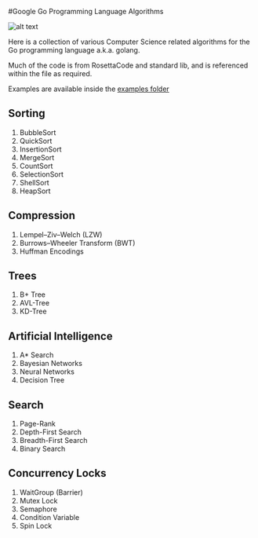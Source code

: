 #Google Go Programming Language Algorithms

![alt text](https://golang.org/doc/gopher/appenginegophercolor.jpg "golang Gopher")

Here is a collection of various Computer Science related algorithms for the Go programming language a.k.a. golang.

Much of the code is from RosettaCode and standard lib, and is referenced within the file as required.

Examples are available inside the [examples folder](https://github.com/gophergala/go-algos/tree/master/examples)



## Sorting
1. BubbleSort
2. QuickSort
3. InsertionSort
4. MergeSort
5. CountSort
6. SelectionSort
7. ShellSort
8. HeapSort

## Compression
1. Lempel–Ziv–Welch (LZW)
2. Burrows–Wheeler Transform (BWT)
3. Huffman Encodings

## Trees
1. B+ Tree
2. AVL-Tree
3. KD-Tree

## Artificial Intelligence
1. A\* Search
2. Bayesian Networks
3. Neural Networks
4. Decision Tree

## Search
1. Page-Rank
2. Depth-First Search
3. Breadth-First Search
4. Binary Search

## Concurrency Locks
1. WaitGroup (Barrier)
2. Mutex Lock
3. Semaphore
4. Condition Variable
5. Spin Lock
